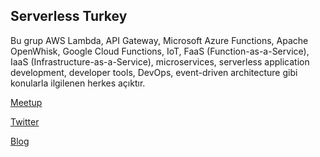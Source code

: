 ## Serverless Turkey

Bu grup AWS Lambda, API Gateway, Microsoft Azure Functions, Apache OpenWhisk, Google Cloud Functions, IoT, FaaS (Function-as-a-Service), IaaS (Infrastructure-as-a-Service), microservices, serverless application development, developer tools, DevOps, event-driven architecture gibi konularla ilgilenen herkes açıktır.

[Meetup](https://www.meetup.com/Serverless-Turkey/)

[Twitter](https://twitter.com/serverlesstr)

[Blog](https://medium.com/serverless-turkey)
